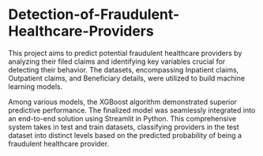 # Detection-of-Fraudulent-Healthcare-Providers

This project aims to predict potential fraudulent healthcare providers by analyzing their filed claims and identifying key variables crucial for detecting their behavior. The datasets, encompassing Inpatient claims, Outpatient claims, and Beneficiary details, were utilized to build machine learning models. 

Among various models, the XGBoost algorithm demonstrated superior predictive performance. The finalized model was seamlessly integrated into an end-to-end solution using Streamlit in Python. This comprehensive system takes in test and train datasets, classifying providers in the test dataset into distinct levels based on the predicted probability of being a fraudulent healthcare provider.
